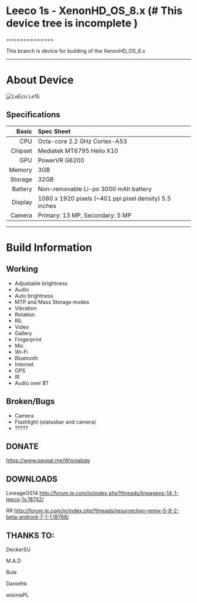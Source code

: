 # Leeco 1s - XenonHD_OS_8.x (# This device tree is incomplete )
==============

This branch is device for building of the XenonHD_OS_8.x

---

# About Device

![LeEco Le1S](http://cdn2.gsmarena.com/vv/pics/leeco/letv-le-1s-1.jpg "LeEco Le1S")


## Specifications


Basic   | Spec Sheet
-------:|:-------------------------
CPU     | Octa-core 2.2 GHz Cortex-A53
Chipset | Mediatek MT6795 Helio X10
GPU     | PowerVR G6200
Memory  | 3GB 
Storage | 32GB
Battery | Non-removable Li-po 3000 mAh battery
Display | 1080 x 1920 pixels (~401 ppi pixel density) 5.5 inches
Camera  | Primary: 13 MP, Secondary: 5 MP

---

# Build Information

## Working
* Adjustable brightness
* Audio
* Auto brightness
* MTP and Mass Storage modes
* Vibration
* Rotation
* RIL
* Video
* Gallery
* Fingerprint
* Mic
* Wi-Fi
* Bluetooth
* Internet
* GPS
* IR
* Audio over BT

## Broken/Bugs
* Camera
* Flashlight (statusbar and camera)
* ?????

## DONATE

https://www.paypal.me/Wisniabdg

## DOWNLOADS

LineageOS14 http://forum.le.com/in/index.php?threads/lineageos-14-1-leeco-1s.18742/

RR http://forum.le.com/in/index.php?threads/resurrection-remix-5-8-2-beta-android-7-1-1.18768/

## THANKS TO:

DeckerSU

M.A.D

Bule

Danielhk

wisiniaPL
